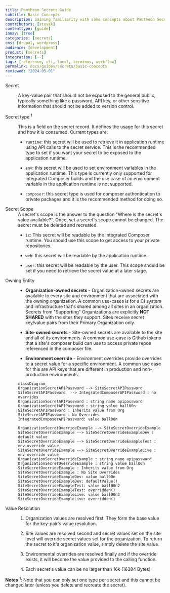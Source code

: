 ```yaml
---
title: Pantheon Secrets Guide
subtitle: Basic Concepts
description: Gaining familiarity with some concepts about Pantheon Secrets will help you make the most of this feature.
contributors: [stovak]
contenttype: [guide]
innav: [true]
categories: [secrets]
cms: [drupal, wordpress]
audience: [development]
product: [secrets]
integration: [--]
tags: [reference, cli, local, terminus, workflow]
permalink: docs/guides/secrets/basic-concepts
reviewed: "2024-05-01"
---
```

<dl>  

<dt>Secret</dt>

<dd>

A key-value pair that should not be exposed to the general public, typically something like a password, API key, or other sensitive information that should not be added to version control.

</dd>

<dt>Secret type <sup>1</sup></dt>

<dd>

  This is a field on the secret record. It defines the usage for this secret and how it is consumed. Current types are:

  * `runtime`: this secret will be used to retrieve it in application runtime using API calls to the secret service. This is the recommended type to set if you want your secret to be exposed to the application runtime.

  * `env`: this secret will be used to set environment variables in the application runtime. This type is currently only supported for Integrated Composer builds and the use case of an environment variable in the application runtime is not supported.

  * `composer`: this secret type is used for composer authentication to private packages and it is the recommended method for doing so.

</dd>

<dt>Secret Scope</dt>

<dd>
A secret's scope is the answer to the question "Where is the secret's value available?". Once, set a secret's scope cannot be changed. The secret must be deleted and recreated.

  * `ic`: This secret will be readable by the Integrated Composer runtime. You should use this scope to get access to your private repositories.

  * `web`: this secret will be readable by the application runtime.

  * `user`: this secret will be readable by the user. This scope should be set if you need to retrieve the secret value at a later stage.

</dd>

<dt>Owning Entity</dt>

<dd>

* **Organization-owned secrets** -  Organization-owned secrets are available to every site and environment that are associated with the owning organization. A common use-cases is for a CI system and infrastructure that's shared among all sites in an organization. Secrets from "Supporting" Organizations are explicitly **NOT SHARED** with the sites they support. Sites receive secret key/value pairs from their Primary Organization only.

* **Site-owned secrets** -  Site-owned secrets are available to the site and all of its environments. A common use-case is Github tokens that a site's composer build can use to access private repos referenced in the composer file.

* **Environment override**  - Environment overrides provide overrides to a secret value for a specific environment. A common use case for this are API keys that are different in production and non-production environments.

```mermaid
classDiagram
OrganizationSecretAPIPassword --> SiteSecretAPIPassword 
SiteSecretAPIPassword  --> IntegratedComposerAPIPassword : no overrides
OrganizationSecretAPIPassword : string name apipassword
OrganizationSecretAPIPassword : string value ball00n
SiteSecretAPIPassword : Inherits value from Org 
SiteSecretAPIPassword : No Overrides
IntegratedComposerAPIPassword: value ball00n

OrganizationSecretOverrideExample --> SiteSecretOverrideExample
SiteSecretOverrideExample --> SiteSecretOverrideExampleDev : default value
SiteSecretOverrideExample --> SiteSecretOverrideExampleTest : env override value
SiteSecretOverrideExample --> SiteSecretOverrideExampleLive : env override value
OrganizationSecretOverrideExample : string name apipassword
OrganizationSecretOverrideExample : string value ball00n
SiteSecretOverrideExample : Inherits value from Org 
SiteSecretOverrideExample : No Site Overrides
SiteSecretOverrideExampleDev: value ball00n
SiteSecretOverrideExampleDev: defaultValue()
SiteSecretOverrideExampleTest: value ball00n2
SiteSecretOverrideExampleTest: overridden()
SiteSecretOverrideExampleLive: value ball00n3
SiteSecretOverrideExampleLive: overridden()
```

</dd>

<dt>Value Resolution</dt>

<dd>

1. Organization values are resolved first. They form the base value for the key-pair's value resolution.
   
3. Site values are resolved second and secret values set on the site level will override secret values set for the organization. To return the secret to it's organization value, simply delete the site value.
   
4. Environmental overrides are resolved finally and if the override exists, it will become the value provided to the calling function.
   
5. Each secret's value can be no larger than 16k (16384 Bytes)

</dd>

</dl>

**Notes**
<sup>1</sup>: Note that you can only set one type per secret and this cannot be changed later (unless you delete and recreate the secret).
